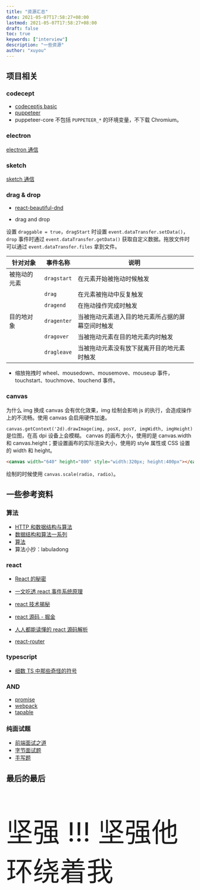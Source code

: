 ```yaml
---
title: "资源汇总"
date: 2021-05-07T17:58:27+08:00
lastmod: 2021-05-07T17:58:27+08:00
draft: false
toc: true
keywords: ["interview"]
description: "一些资源"
author: "xuyou"
---
```


## 项目相关

### codecept

- [codeceptjs basic](https://codecept.io/basics/)
- [puppeteer](https://pptr.dev/)
- puppeteer-core 不包括 `PUPPETEER_*` 的环境变量，不下载 Chromium。

### electron

[electron 通信](../../post/5-electron-communication/)

### sketch

[sketch 通信](../../post/4-sketch-plugin/)

### drag & drop

- [react-beautiful-dnd](https://github.com/atlassian/react-beautiful-dnd)

- drag and drop

设置 `draggable = true`，`dragStart` 时设置 `event.dataTransfer.setData()`，`drop` 事件时通过 `event.dataTransfer.getData()` 获取自定义数据。拖放文件时可以通过 `event.dataTransfer.files` 拿到文件。

| 针对对象     | 事件名称    | 说明                                             |
| ------------ | ----------- | ------------------------------------------------ |
| 被拖动的元素 | `dragstart` | 在元素开始被拖动时候触发                         |
|              | `drag`      | 在元素被拖动中反复触发                           |
|              | `dragend`   | 在拖动操作完成时触发                             |
| 目的地对象   | `dragenter` | 当被拖动元素进入目的地元素所占据的屏幕空间时触发 |
|              | `dragover`  | 当被拖动元素在目的地元素内时触发                 |
|              | `dragleave` | 当被拖动元素没有放下就离开目的地元素时触发       |

- 缩放拖拽时 wheel、mousedown、mousemove、mouseup 事件，touchstart、touchmove、touchend 事件。

### canvas

为什么 img 换成 canvas 会有优化效果，img 绘制会影响 js 的执行，会造成操作上的不流畅。使用 canvas 会启用硬件加速。

`canvas.getContext('2d).drawImage(img, posX, posY, imgWidth, imgHeight)` 是位图，在高 dpi 设备上会模糊。
canvas 的画布大小，使用的是 canvas.width 和 canvas.height；要设置画布的实际渲染大小，使用的 style 属性或 CSS 设置的 width 和 height。

```html
<canvas width="640" height="800" style="width:320px; height:400px"></canvas>
```

绘制的时候使用 `canvas.scale(radio, radio)`。

## 一些参考资料

### 算法

- [HTTP 和数据结构与算法](https://hit-alibaba.github.io/interview/)
- [数据结构和算法一系列](http://www.dennisgo.cn/Articles/DataStructureAndAlgorithm/DP.html)
- [算法](https://leetcode-solution-leetcode-pp.gitbook.io/leetcode-solution/)
- 算法小抄：labuladong

### react

- [React 的秘密](https://github.com/neroneroffy/react-source-code-debug)
- [一文吃透 react 事件系统原理](https://juejin.cn/post/6955636911214067720)

- [react 技术揭秘](https://react.iamkasong.com/)
- [react 源码 - 掘金](https://juejin.cn/post/6859528127010471949)
- [人人都能读懂的 react 源码解析](https://xiaochen1024.com/article_item/600ac4384bf83f002edaf54a)
- [react-router](https://github.com/youngwind/blog/issues/109)

### typescript

- [细数 TS 中那些奇怪的符号](https://cloud.tencent.com/developer/article/1695444)

### AND

- [promise](https://juejin.cn/post/6850037281206566919)
- [webpack](https://mp.weixin.qq.com/s/TTIRDG15T3l5VDm8SrUZWg)
- [tapable](https://www.ahonn.me/blog/about-tapable-you-need-to-know-these)

### 纯面试题

- [前端面试之道](https://doc.xuwenliang.com/docs/frontend/2731)
- [字节面试题](https://juejin.cn/post/6866082181455249422)
- [手写题](https://juejin.cn/post/6855129007852093453)

## 最后的最后

<p style="font-size: 72px">坚强 !!! 坚强他环绕着我</p>

